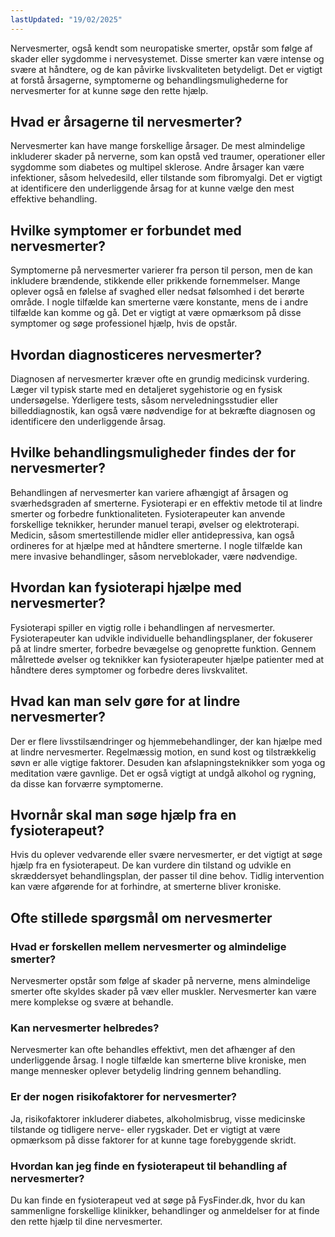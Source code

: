 ```yaml
---
lastUpdated: "19/02/2025"
---
```


Nervesmerter, også kendt som neuropatiske smerter, opstår som følge af skader eller sygdomme i nervesystemet. Disse smerter kan være intense og svære at håndtere, og de kan påvirke livskvaliteten betydeligt. Det er vigtigt at forstå årsagerne, symptomerne og behandlingsmulighederne for nervesmerter for at kunne søge den rette hjælp.

## Hvad er årsagerne til nervesmerter?

Nervesmerter kan have mange forskellige årsager. De mest almindelige inkluderer skader på nerverne, som kan opstå ved traumer, operationer eller sygdomme som diabetes og multipel sklerose. Andre årsager kan være infektioner, såsom helvedesild, eller tilstande som fibromyalgi. Det er vigtigt at identificere den underliggende årsag for at kunne vælge den mest effektive behandling.

## Hvilke symptomer er forbundet med nervesmerter?

Symptomerne på nervesmerter varierer fra person til person, men de kan inkludere brændende, stikkende eller prikkende fornemmelser. Mange oplever også en følelse af svaghed eller nedsat følsomhed i det berørte område. I nogle tilfælde kan smerterne være konstante, mens de i andre tilfælde kan komme og gå. Det er vigtigt at være opmærksom på disse symptomer og søge professionel hjælp, hvis de opstår.

## Hvordan diagnosticeres nervesmerter?

Diagnosen af nervesmerter kræver ofte en grundig medicinsk vurdering. Læger vil typisk starte med en detaljeret sygehistorie og en fysisk undersøgelse. Yderligere tests, såsom nerveledningsstudier eller billeddiagnostik, kan også være nødvendige for at bekræfte diagnosen og identificere den underliggende årsag.

## Hvilke behandlingsmuligheder findes der for nervesmerter?

Behandlingen af nervesmerter kan variere afhængigt af årsagen og sværhedsgraden af smerterne. Fysioterapi er en effektiv metode til at lindre smerter og forbedre funktionaliteten. Fysioterapeuter kan anvende forskellige teknikker, herunder manuel terapi, øvelser og elektroterapi. Medicin, såsom smertestillende midler eller antidepressiva, kan også ordineres for at hjælpe med at håndtere smerterne. I nogle tilfælde kan mere invasive behandlinger, såsom nerveblokader, være nødvendige.

## Hvordan kan fysioterapi hjælpe med nervesmerter?

Fysioterapi spiller en vigtig rolle i behandlingen af nervesmerter. Fysioterapeuter kan udvikle individuelle behandlingsplaner, der fokuserer på at lindre smerter, forbedre bevægelse og genoprette funktion. Gennem målrettede øvelser og teknikker kan fysioterapeuter hjælpe patienter med at håndtere deres symptomer og forbedre deres livskvalitet.

## Hvad kan man selv gøre for at lindre nervesmerter?

Der er flere livsstilsændringer og hjemmebehandlinger, der kan hjælpe med at lindre nervesmerter. Regelmæssig motion, en sund kost og tilstrækkelig søvn er alle vigtige faktorer. Desuden kan afslapningsteknikker som yoga og meditation være gavnlige. Det er også vigtigt at undgå alkohol og rygning, da disse kan forværre symptomerne.

## Hvornår skal man søge hjælp fra en fysioterapeut?

Hvis du oplever vedvarende eller svære nervesmerter, er det vigtigt at søge hjælp fra en fysioterapeut. De kan vurdere din tilstand og udvikle en skræddersyet behandlingsplan, der passer til dine behov. Tidlig intervention kan være afgørende for at forhindre, at smerterne bliver kroniske.

## Ofte stillede spørgsmål om nervesmerter

### Hvad er forskellen mellem nervesmerter og almindelige smerter?

Nervesmerter opstår som følge af skader på nerverne, mens almindelige smerter ofte skyldes skader på væv eller muskler. Nervesmerter kan være mere komplekse og svære at behandle.

### Kan nervesmerter helbredes?

Nervesmerter kan ofte behandles effektivt, men det afhænger af den underliggende årsag. I nogle tilfælde kan smerterne blive kroniske, men mange mennesker oplever betydelig lindring gennem behandling.

### Er der nogen risikofaktorer for nervesmerter?

Ja, risikofaktorer inkluderer diabetes, alkoholmisbrug, visse medicinske tilstande og tidligere nerve- eller rygskader. Det er vigtigt at være opmærksom på disse faktorer for at kunne tage forebyggende skridt.

### Hvordan kan jeg finde en fysioterapeut til behandling af nervesmerter?

Du kan finde en fysioterapeut ved at søge på FysFinder.dk, hvor du kan sammenligne forskellige klinikker, behandlinger og anmeldelser for at finde den rette hjælp til dine nervesmerter.
